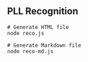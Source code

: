 ## PLL Recognition

```shell
# Generate HTML file
node reco.js

# Generate Markdown file
node reco-md.js
```
